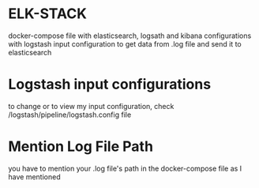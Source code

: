 # ELK-STACK
docker-compose file with elasticsearch, logsath and kibana configurations with logstash input configuration to get data from .log file and send it to elasticsearch


# Logstash input configurations
to change or to view my input configuration, check /logstash/pipeline/logstash.config file 

# Mention Log File Path
you have to mention your .log file's path in the docker-compose file as I have mentioned 
